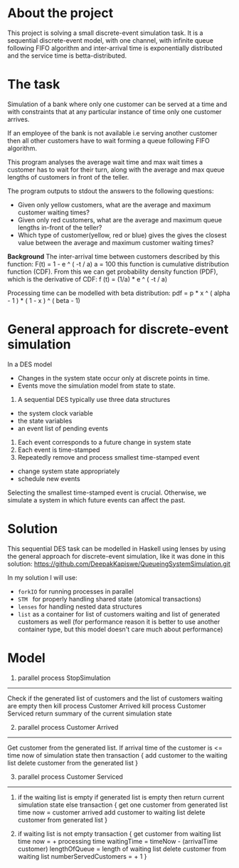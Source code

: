 About the project
=================

This project is solving a small discrete-event simulation task. It is a
sequential discrete-event model, with one channel, with infinite queue
following FIFO algorithm and inter-arrival time is exponentially
distributed and the service time is betta-distributed.

The task
========

Simulation of a bank where only one customer can be served at a time and
with constraints that at any particular instance of time only one
customer arrives.

If an employee of the bank is not available i.e serving another customer
then all other customers have to wait forming a queue following FIFO
algorithm.

This program analyses the average wait time and max wait times a
customer has to wait for their turn, along with the average and max
queue lengths of customers in front of the teller.

The program outputs to stdout the answers to the following questions:

-   Given only yellow customers, what are the average and maximum
    customer waiting times?
-   Given only red customers, what are the average and maximum queue
    lengths in-front of the teller?
-   Which type of customer(yellow, red or blue) gives the gives the
    closest value between the average and maximum customer waiting
    times?

**Background** The inter-arrival time between customers described by
this function: 
F(t) = 1 - e ^ ( -t / a) a = 100 
this function is
cumulative distribution function (CDF). From this we can get probability
density function (PDF), which is the derivative of CDF: 
f (t) = (1/a) * e ^ ( -t / a)

Processing time can be modelled with beta distribution: 
pdf = p * x ^ ( alpha - 1 ) * ( 1 - x ) ^ ( beta - 1)

General approach for discrete-event simulation
==============================================

In a DES model

-   Changes in the system state occur only at discrete points in time.
-   Events move the simulation model from state to state.

1.  A sequential DES typically use three data structures

-   the system clock variable
-   the state variables
-   an event list of pending events

1.  Each event corresponds to a future change in system state
2.  Each event is time-stamped
3.  Repeatedly remove and process smallest time-stamped event

-   change system state appropriately
-   schedule new events

Selecting the smallest time-stamped event is crucial. Otherwise, we
simulate a system in which future events can affect the past.

Solution
========

This sequential DES task can be modelled in Haskell using lenses by
using the general approach for discrete-event simulation, like it was
done in this solution:
<https://github.com/DeepakKapiswe/QueueingSystemSimulation.git>

In my solution I will use:

-   `forkIO` for running processes in parallel
-   `STM ` for properly handling shared state (atomical transactions)
-   `lenses` for handling nested data structures
-   `list` as a container for list of customers waiting and list of
    generated customers as well (for performance reason it is better to
    use another container type, but this model doesn\'t care much about
    performance)

Model
=====

1. parallel process StopSimulation
----------------------------------

Check if the generated list of customers and the list of customers
waiting are empty 
  then 
    kill process Customer Arrived
    kill process Customer Serviced 
    return summary of the current simulation state

2. parallel process Customer Arrived
------------------------------------

Get customer from the generated list.
If arrival time of the customer is <= time now of simulation state 
  then 
    transaction 
    { add customer to the waiting list 
      delete customer from the generated list 
      }

3. parallel process Customer Serviced
-------------------------------------

1.  if the waiting list is empty 
      if generated list is empty 
      then return current simulation state 
      else transaction 
      { get one customer from generated list 
        time now = customer arrived 
        add customer to waiting list 
        delete customer from generated list 
        }

2.  if waiting list is not empty 
        transaction 
        { get customer from waiting list 
          time now = + processing time
          waitingTime = timeNow - (arrivalTime customer) 
          lengthOfQueue = length of waiting list 
          delete customer from waiting list 
          numberServedCustomers = + 1 
          }
